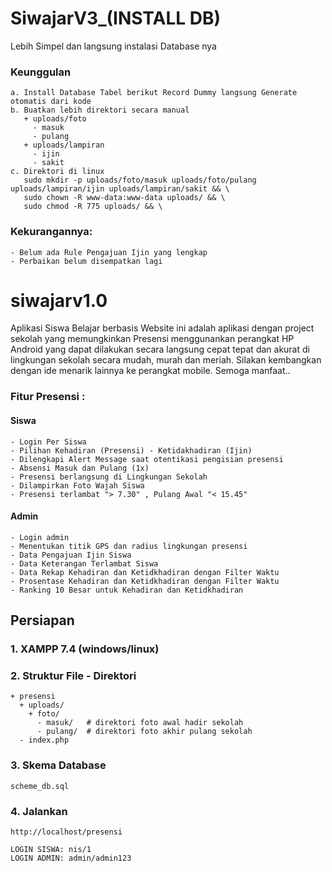# SiwajarV3_(INSTALL DB)
Lebih Simpel dan langsung instalasi Database nya
### Keunggulan
```
a. Install Database Tabel berikut Record Dummy langsung Generate otomatis dari kode
b. Buatkan lebih direktori secara manual
   + uploads/foto
     - masuk
     - pulang
   + uploads/lampiran
     - ijin
     - sakit
c. Direktori di linux 
   sudo mkdir -p uploads/foto/masuk uploads/foto/pulang uploads/lampiran/ijin uploads/lampiran/sakit && \
   sudo chown -R www-data:www-data uploads/ && \
   sudo chmod -R 775 uploads/ && \

```
### Kekurangannya:
```
- Belum ada Rule Pengajuan Ijin yang lengkap
- Perbaikan belum disempatkan lagi 
```
# siwajarv1.0
Aplikasi Siswa Belajar berbasis Website ini adalah aplikasi dengan project sekolah yang memungkinkan Presensi menggunankan perangkat HP Android yang dapat dilakukan secara langsung cepat tepat dan akurat di lingkungan sekolah secara mudah, murah dan meriah. Silakan kembangkan dengan ide menarik lainnya ke perangkat mobile. 
Semoga manfaat..
### Fitur Presensi : 
#### Siswa
```
- Login Per Siswa
- Pilihan Kehadiran (Presensi) - Ketidakhadiran (Ijin)
- Dilengkapi Alert Message saat otentikasi pengisian presensi
- Absensi Masuk dan Pulang (1x)
- Presensi berlangsung di Lingkungan Sekolah
- Dilampirkan Foto Wajah Siswa
- Presensi terlambat "> 7.30" , Pulang Awal "< 15.45"
```
#### Admin
```
- Login admin
- Menentukan titik GPS dan radius lingkungan presensi
- Data Pengajuan Ijin Siswa
- Data Keterangan Terlambat Siswa
- Data Rekap Kehadiran dan Ketidkhadiran dengan Filter Waktu
- Prosentase Kehadiran dan Ketidkhadiran dengan Filter Waktu
- Ranking 10 Besar untuk Kehadiran dan Ketidkhadiran 

```

## Persiapan
### 1. XAMPP 7.4 (windows/linux)
### 2. Struktur File - Direktori
```
+ presensi
  + uploads/
    + foto/
      - masuk/   # direktori foto awal hadir sekolah  
      - pulang/  # direktori foto akhir pulang sekolah  
  - index.php
```
### 3. Skema Database
```
scheme_db.sql
```
### 4. Jalankan
```
http://localhost/presensi

LOGIN SISWA: nis/1
LOGIN ADMIN: admin/admin123 

